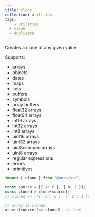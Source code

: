 ```yaml
---
title: clone
collection: utilities
tags:
	- utilities
  - clone
  - duplicate
---
```


Creates a clone of any given value.

Supports:

* arrays
* objects
* dates
* maps
* sets
* buffers
* symbols
* array buffers
* float32 arrays
* float64 arrays
* int16 arrays
* int32 arrays
* int8 arrays
* uint16 arrays
* uint32 arrays
* uint8clamped arrays
* uint8 arrays
* regular expressions
* errors
* primitives

```js
import { clone } from "@nore/std";

const source = [{ a: 0 }, { b: 1 }];
const cloned = clone(source);
// cloned =>  [{ 'a': 0 }, { 'b': 1 }]

// array is cloned
assert(source !== cloned); // true
```
